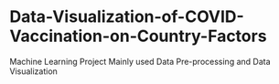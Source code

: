 # Data-Visualization-of-COVID-Vaccination-on-Country-Factors
Machine Learning Project Mainly used Data Pre-processing and Data Visualization
